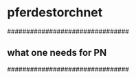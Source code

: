 # pferdestorchnet

################################
##   what one needs for PN    ## 
################################

